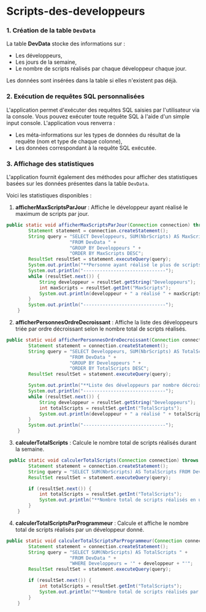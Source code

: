 # Scripts-des-developpeurs
### **1. Création de la table `DevData`**

La table **DevData** stocke des informations sur :
- Les développeurs,
- Les jours de la semaine,
- Le nombre de scripts réalisés par chaque développeur chaque jour.

Les données sont insérées dans la table si elles n'existent pas déjà.

### **2. Exécution de requêtes SQL personnalisées**

L'application permet d'exécuter des requêtes SQL saisies par l'utilisateur via la console. Vous pouvez exécuter toute requête SQL à l'aide d'un simple input console. L'application vous renverra :
- Les méta-informations sur les types de données du résultat de la requête (nom et type de chaque colonne),
- Les données correspondant à la requête SQL exécutée.

### **3. Affichage des statistiques**

L'application fournit également des méthodes pour afficher des statistiques basées sur les données présentes dans la table `DevData`.

Voici les statistiques disponibles :

1. **afficherMaxScriptsParJour** : Affiche le développeur ayant réalisé le maximum de scripts par jour.
```java
public static void afficherMaxScriptsParJour(Connection connection) throws SQLException {
        Statement statement = connection.createStatement();
        String query = "SELECT Developpeurs, SUM(NbrScripts) AS MaxScripts " +
                       "FROM DevData " +
                       "GROUP BY Developpeurs " + 
                       "ORDER BY MaxScripts DESC";
        ResultSet resultSet = statement.executeQuery(query);
        System.out.println("**Personne ayant réalisé le plus de scripts par jour :**");
        System.out.println("------------------------------");
        while (resultSet.next()) {
            String developpeur = resultSet.getString("Developpeurs");
            int maxScripts = resultSet.getInt("MaxScripts");
            System.out.println(developpeur + " a réalisé " + maxScripts + " scripts au total."); 
        }
        System.out.println("------------------------------");
    }

```

2. **afficherPersonnesOrdreDecroissant** : Affiche la liste des développeurs triée par ordre décroissant selon le nombre total de scripts réalisés.
```java
public static void afficherPersonnesOrdreDecroissant(Connection connection) throws SQLException {
        Statement statement = connection.createStatement();
        String query = "SELECT Developpeurs, SUM(NbrScripts) AS TotalScripts " +
                       "FROM DevData " +
                       "GROUP BY Developpeurs " +
                       "ORDER BY TotalScripts DESC";
        ResultSet resultSet = statement.executeQuery(query);

        System.out.println("**Liste des développeurs par nombre décroissant de scripts :**");
        System.out.println("------------------------------");
        while (resultSet.next()) {
            String developpeur = resultSet.getString("Developpeurs");
            int totalScripts = resultSet.getInt("TotalScripts");
            System.out.println(developpeur + " a réalisé " + totalScripts + " scripts au total.");
        }
        System.out.println("------------------------------");
    }
```

3. **calculerTotalScripts** : Calcule le nombre total de scripts réalisés durant la semaine.
```java
 public static void calculerTotalScripts(Connection connection) throws SQLException {
        Statement statement = connection.createStatement();
        String query = "SELECT SUM(NbrScripts) AS TotalScripts FROM DevData";
        ResultSet resultSet = statement.executeQuery(query);

        if (resultSet.next()) {
            int totalScripts = resultSet.getInt("TotalScripts");
            System.out.println("**Nombre total de scripts réalisés en une semaine : " + totalScripts);
        }
    }
```
4. **calculerTotalScriptsParProgrammeur** : Calcule et affiche le nombre total de scripts réalisés par un développeur donné.
```java
public static void calculerTotalScriptsParProgrammeur(Connection connection, String developpeur) throws SQLException {
        Statement statement = connection.createStatement();
        String query = "SELECT SUM(NbrScripts) AS TotalScripts " +
                       "FROM DevData " +
                       "WHERE Developpeurs = '" + developpeur + "'";
        ResultSet resultSet = statement.executeQuery(query);

        if (resultSet.next()) {
            int totalScripts = resultSet.getInt("TotalScripts");
            System.out.println("**Nombre total de scripts réalisés par " + developpeur + " : " + totalScripts);
        }
    }
```
